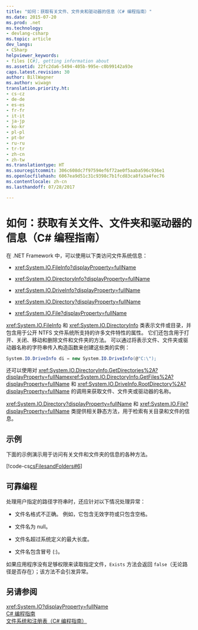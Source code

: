 ```yaml
---
title: "如何：获取有关文件、文件夹和驱动器的信息（C# 编程指南）"
ms.date: 2015-07-20
ms.prod: .net
ms.technology:
- devlang-csharp
ms.topic: article
dev_langs:
- CSharp
helpviewer_keywords:
- files [C#], getting information about
ms.assetid: 22fc2da6-5494-405b-995e-c0b99142a93e
caps.latest.revision: 30
author: BillWagner
ms.author: wiwagn
translation.priority.ht:
- cs-cz
- de-de
- es-es
- fr-fr
- it-it
- ja-jp
- ko-kr
- pl-pl
- pt-br
- ru-ru
- tr-tr
- zh-cn
- zh-tw
ms.translationtype: HT
ms.sourcegitcommit: 306c608dc7f97594ef6f72ae0f5aaba596c936e1
ms.openlocfilehash: 6067ea9d51c31c9398c7b1fcd83ca8fa3a4fec76
ms.contentlocale: zh-cn
ms.lasthandoff: 07/28/2017

---
```

# <a name="how-to-get-information-about-files-folders-and-drives--c-programming-guide"></a>如何：获取有关文件、文件夹和驱动器的信息（C# 编程指南）
在 .NET Framework 中，可以使用以下类访问文件系统信息：  
  
-   <xref:System.IO.FileInfo?displayProperty=fullName>  
  
-   <xref:System.IO.DirectoryInfo?displayProperty=fullName>  
  
-   <xref:System.IO.DriveInfo?displayProperty=fullName>  
  
-   <xref:System.IO.Directory?displayProperty=fullName>  
  
-   <xref:System.IO.File?displayProperty=fullName>  
  
 <xref:System.IO.FileInfo> 和 <xref:System.IO.DirectoryInfo> 类表示文件或目录，并包含用于公开 NTFS 文件系统所支持的许多文件特性的属性。 它们还包含用于打开、关闭、移动和删除文件和文件夹的方法。 可以通过将表示文件、文件夹或驱动器名称的字符串传入构造函数来创建这些类的实例：  
  
```csharp  
System.IO.DriveInfo di = new System.IO.DriveInfo(@"C:\");  
```  
  
 还可以使用对 <xref:System.IO.DirectoryInfo.GetDirectories%2A?displayProperty=fullName><xref:System.IO.DirectoryInfo.GetFiles%2A?displayProperty=fullName> 和 <xref:System.IO.DriveInfo.RootDirectory%2A?displayProperty=fullName> 的调用来获取文件、文件夹或驱动器的名称。  
  
 <xref:System.IO.Directory?displayProperty=fullName> 和 <xref:System.IO.File?displayProperty=fullName> 类提供相关静态方法，用于检索有关目录和文件的信息。  
  
## <a name="example"></a>示例  
 下面的示例演示用于访问有关文件和文件夹的信息的各种方法。  
  
 [!code-cs[csFilesandFolders#6](../../../csharp/programming-guide/file-system/codesnippet/CSharp/how-to-get-information-about-files-folders-and-drives_1.cs)]  
  
## <a name="robust-programming"></a>可靠编程  
 处理用户指定的路径字符串时，还应针对以下情况处理异常：  
  
-   文件名格式不正确。 例如，它包含无效字符或只包含空格。  
  
-   文件名为 null。  
  
-   文件名超过系统定义的最大长度。  
  
-   文件名包含冒号 (:)。  
  
 如果应用程序没有足够权限来读取指定文件，`Exists` 方法会返回 `false`（无论路径是否存在）；该方法不会引发异常。  
  
## <a name="see-also"></a>另请参阅  
 <xref:System.IO?displayProperty=fullName>   
 [C# 编程指南](../../../csharp/programming-guide/index.md)   
 [文件系统和注册表（C# 编程指南）](../../../csharp/programming-guide/file-system/index.md)

